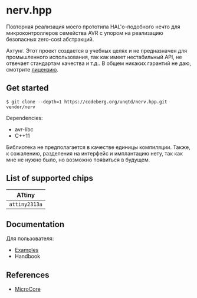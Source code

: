 # nerv.hpp

Повторная реализация моего прототипа HAL'о-подобного нечто для микроконтроллеров 
семейства AVR с упором на реализацию безопасных zero-cost абстракций. 

Ахтунг. Этот проект создается в учебных целях и не предназначен для промышленного использования,
так как имеет нестабильный API, не отвечает стандартам качества и т.д.. В общем никаких 
гарантий не даю, смотрите [лицензию](./LICENSE). 

## Get started 

```console
$ git clone --depth=1 https://codeberg.org/unqtd/nerv.hpp.git vendor/nerv
```

Dependencies:
* avr-libc
* C++11

Библиотека не предполагается в качестве единицы компиляции. Также, к сожалению, разделения на интерфейс 
и имплантацию нету, так как мне не нужно было, но возможно появиться в будущем.

## List of supported chips

|    ATtiny       |
| :-------------: |
|  `attiny2313a`  |

## Documentation

Для пользователя:
* [Examples](https://codeberg.org/unqtd/homework/src/branch/main/%D0%9C%D0%9F%D0%A1)
* Handbook

<!-- Для разработчика: -->
<!-- * Handbook -->

## References

* [MicroCore](https://github.com/MCUdude/MicroCore)
